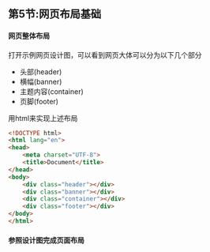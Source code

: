## 第5节:网页布局基础

#### 网页整体布局
打开示例网页设计图，可以看到网页大体可以分为以下几个部分
* 头部(header)
* 横幅(banner)
* 主题内容(container)
* 页脚(footer)

用html来实现上述布局
``` html
<!DOCTYPE html>
<html lang="en">
<head>
    <meta charset="UTF-8">
    <title>Document</title>
</head>
<body>
    <div class="header"></div>
    <div class="banner"></div>
    <div class="container"></div>
    <div class="footer"></div>
</body>
</html>
```

#### 参照设计图完成页面布局

